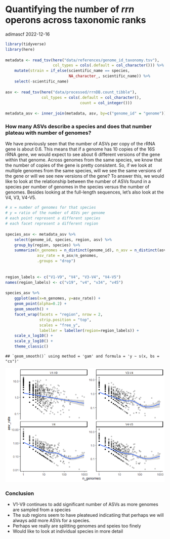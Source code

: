 Quantifying the number of *rrn* operons across taxonomic ranks
================
adimascf
2022-12-16

``` r
library(tidyverse)
library(here)

metadata <- read_tsv(here("data/references/genome_id_taxonomy.tsv"),
                     col_types = cols(.default = col_character())) %>%
    mutate(strain = if_else(scientific_name == species, 
                            NA_character_, scientific_name)) %>%
    select(-scientific_name) 

asv <- read_tsv(here("data/processed/rrnDB.count_tibble"),
                col_types = cols(.default = col_character(),
                                 count = col_integer()))

metadata_asv <- inner_join(metadata, asv, by=c("genome_id" = "genome"))
```

### How many ASVs describe a species and does that number plateau with number of genomes?

We have previously seen that the number of ASVs per copy of the rRNA
gene is about 0.6. This means that if a genome has 10 copies of the 16S
rRNA gene, we would expect to see about 6 different versions of the gene
within that genome. Across genomes from the same species, we know that
the number of copies of the gene is pretty consistent. So, if we look at
multiple genomes from the same species, will we see the same versions of
the gene or will we see new versions of the gene? To answer this, we
would like to look at the relationship between the number of ASVs found
in a species per number of genomes in the species versus the number of
genomes. Besides looking at the full-length sequences, let’s also look
at the V4, V3, V4-V5.

``` r
# x = number of genomes for that species
# y = ratio of the number of ASVs per genome
# each point represent a different species
# each facet represent a different region

species_asv <- metadata_asv %>%
    select(genome_id, species, region, asv) %>%
    group_by(region, species) %>%
    summarize(n_genomes = n_distinct(genome_id), n_asv = n_distinct(asv),
              asv_rate = n_asv/n_genomes,
              .groups = "drop")


region_labels <- c("V1-V9", "V4", "V3-V4", "V4-V5")
names(region_labels) <- c("v19", "v4", "v34", "v45")

species_asv %>%
    ggplot(aes(x=n_genomes, y=asv_rate)) +
    geom_point(alpha=0.2) +
    geom_smooth() +
    facet_wrap(facets = "region", nrow = 2,
               strip.position = "top",
               scales = "free_y",
               labeller = labeller(region=region_labels)) +
    scale_x_log10() +
    scale_y_log10() +
    theme_classic()
```

    ## `geom_smooth()` using method = 'gam' and formula = 'y ~ s(x, bs = "cs")'

![](2022-12-17-asv-species-coverage_files/figure-gfm/unnamed-chunk-2-1.png)<!-- -->

### Conclusion

- V1-V9 continues to add significant number of ASVs as more genomes are
  sampled from a species
- The sub regions seem to have pleateued indicatiing that perhaps we
  will always add more ASVs for a species.
- Perhaps we really are splitting genomes and speies too finely
- Would like to look at individual species in more detail
